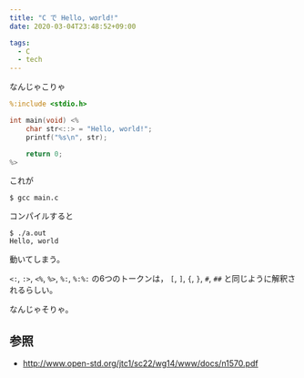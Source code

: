 ```yaml
---
title: "C で Hello, world!"
date: 2020-03-04T23:48:52+09:00

tags:
  - C
  - tech
---
```


なんじゃこりゃ

```c
%:include <stdio.h>

int main(void) <%
    char str<::> = "Hello, world!";
    printf("%s\n", str);

    return 0;
%>
```

これが

```console
$ gcc main.c
```

コンパイルすると

```console
$ ./a.out
Hello, world
```

動いてしまう。

`<:`, `:>`, `<%`, `%>`, `%:`, `%:%:` の6つのトークンは，
`[`, `]`, `{`, `}`, `#`, `##` と同じように解釈されるらしい。

なんじゃそりゃ。

## 参照

- http://www.open-std.org/jtc1/sc22/wg14/www/docs/n1570.pdf

